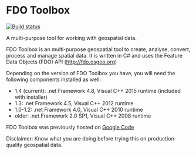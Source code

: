 FDO Toolbox
===========

[![Build status](https://ci.appveyor.com/api/projects/status/shlsd2gkqm3kg665?svg=true)](https://ci.appveyor.com/project/jumpinjackie/fdotoolbox)

A multi-purpose tool for working with geospatial data.

FDO Toolbox is an multi-purpose geospatial tool to create, analyse, convert, process and manage spatial data. It is written in C# and uses the Feature Data Objects (FDO) API (http://fdo.osgeo.org)

Depending on the version of FDO Toolbox you have, you will need the following components installed as well:

 * 1.4 (current): .net Framework 4.8, Visual C++ 2015 runtime (included with installer)
 * 1.3: .net Framework 4.5, Visual C++ 2012 runtime
 * 1.0-1.2: .net Framework 4.0, Visual C++ 2010 runtime
 * older: .net Framework 2.0 SP1, Visual C++ 2008 runtime

FDO Toolbox was previously hosted on [Google Code](https://code.google.com/p/fdotoolbox/)

Disclaimer: Know what you are doing before trying this on production-quality geospatial data.

